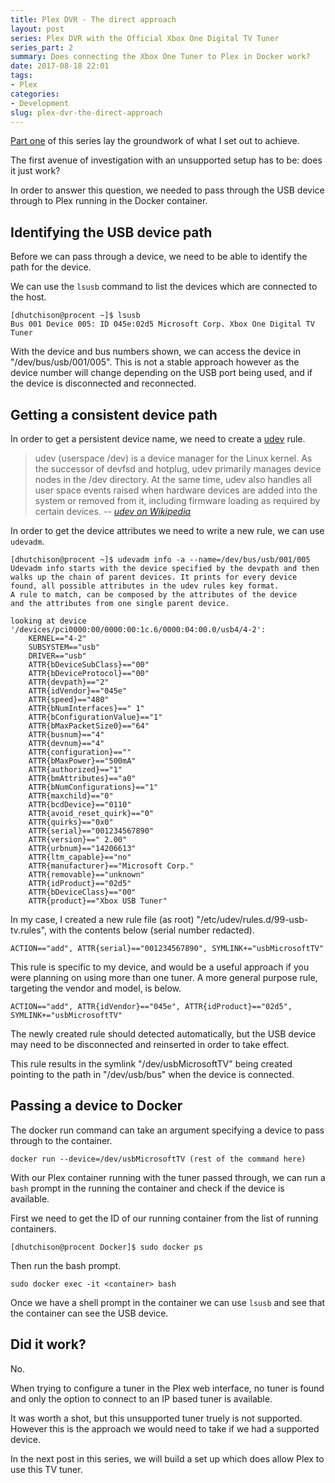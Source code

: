 ```yaml
---
title: Plex DVR - The direct approach
layout: post
series: Plex DVR with the Official Xbox One Digital TV Tuner
series_part: 2
summary: Does connecting the Xbox One Tuner to Plex in Docker work?
date: 2017-08-18 22:01
tags:
- Plex
categories: 
- Development
slug: plex-dvr-the-direct-approach
---
```

[Part one][part_1] of this series lay the groundwork of what I set out to achieve.

The first avenue of investigation with an unsupported setup has to be: does it just work?

In order to answer this question, we needed to pass through the USB device through to Plex running in the Docker container.

## Identifying the USB device path

Before we can pass through a device, we need to be able to identify the path for the device. 

We can use the `lsusb` command to list the devices which are connected to the host.

    [dhutchison@procent ~]$ lsusb
    Bus 001 Device 005: ID 045e:02d5 Microsoft Corp. Xbox One Digital TV Tuner

With the device and bus numbers shown, we can access the device in "/dev/bus/usb/001/005". This is not a stable approach however as the device number will change depending on the USB port being used, and if the device is disconnected and reconnected.

## Getting a consistent device path

In order to get a persistent device name, we need to create a [udev][udev] rule. 

> udev (userspace /dev) is a device manager for the Linux kernel. As the successor of devfsd and hotplug, udev primarily manages device nodes in the /dev directory. At the same time, udev also handles all user space events raised when hardware devices are added into the system or removed from it, including firmware loading as required by certain devices.
> -- <cite>[udev on Wikipedia][udev_wikipedia]</cite>

In order to get the device attributes we need to write a new rule, we can use `udevadm`.

    [dhutchison@procent ~]$ udevadm info -a --name=/dev/bus/usb/001/005
    Udevadm info starts with the device specified by the devpath and then
    walks up the chain of parent devices. It prints for every device
    found, all possible attributes in the udev rules key format.
    A rule to match, can be composed by the attributes of the device
    and the attributes from one single parent device.

    looking at device '/devices/pci0000:00/0000:00:1c.6/0000:04:00.0/usb4/4-2':
        KERNEL=="4-2"
        SUBSYSTEM=="usb"
        DRIVER=="usb"
        ATTR{bDeviceSubClass}=="00"
        ATTR{bDeviceProtocol}=="00"
        ATTR{devpath}=="2"
        ATTR{idVendor}=="045e"
        ATTR{speed}=="480"
        ATTR{bNumInterfaces}==" 1"
        ATTR{bConfigurationValue}=="1"
        ATTR{bMaxPacketSize0}=="64"
        ATTR{busnum}=="4"
        ATTR{devnum}=="4"
        ATTR{configuration}==""
        ATTR{bMaxPower}=="500mA"
        ATTR{authorized}=="1"
        ATTR{bmAttributes}=="a0"
        ATTR{bNumConfigurations}=="1"
        ATTR{maxchild}=="0"
        ATTR{bcdDevice}=="0110"
        ATTR{avoid_reset_quirk}=="0"
        ATTR{quirks}=="0x0"
        ATTR{serial}=="001234567890"
        ATTR{version}==" 2.00"
        ATTR{urbnum}=="14206613"
        ATTR{ltm_capable}=="no"
        ATTR{manufacturer}=="Microsoft Corp."
        ATTR{removable}=="unknown"
        ATTR{idProduct}=="02d5"
        ATTR{bDeviceClass}=="00"
        ATTR{product}=="Xbox USB Tuner"

In my case, I created a new rule file (as root) "/etc/udev/rules.d/99-usb-tv.rules", with the contents below (serial number redacted).

    ACTION=="add", ATTR{serial}=="001234567890", SYMLINK+="usbMicrosoftTV"

This rule is specific to my device, and would be a useful approach if you were planning on using more than one tuner. A more general purpose rule, targeting the vendor and model, is below.

    ACTION=="add", ATTR{idVendor}=="045e", ATTR{idProduct}=="02d5", SYMLINK+="usbMicrosoftTV"

The newly created rule should detected automatically, but the USB device may need to be disconnected and reinserted in order to take effect.

This rule results in the symlink "/dev/usbMicrosoftTV" being created pointing to the path in "/dev/usb/bus" when the device is connected.

## Passing a device to Docker

The docker run command can take an argument specifying a device to pass through to the container.

    docker run --device=/dev/usbMicrosoftTV (rest of the command here)

With our Plex container running with the tuner passed through, we can run a `bash` prompt in the running the container and check if the device is available.

First we need to get the ID of our running container from the list of running containers.

    [dhutchison@procent Docker]$ sudo docker ps
    
Then run the bash prompt.

    sudo docker exec -it <container> bash

Once we have a shell prompt in the container we can use `lsusb` and see that the container can see the USB device.

## Did it work?

No.

When trying to configure a tuner in the Plex web interface, no tuner is found and only the option to connect to an IP based tuner is available. 

It was worth a shot, but this unsupported tuner truely is not supported. However this is the approach we would need to take if we had a supported device. 

In the next post in this series, we will build a set up which does allow Plex to use this TV tuner.






[part_1]: /2017/08/16/plex-dvr-introduction/ "Plex DVR - Introduction"
[docker_run]: https://docs.docker.com/engine/reference/run/#runtime-privilege-and-linux-capabilities "Docker run reference" 
[udev]: https://wiki.archlinux.org/index.php/udev "udev - Arch Wiki"
[udev_wikipedia]: https://en.wikipedia.org/wiki/Udev "udev - Wikipedia"
